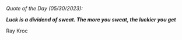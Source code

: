 *Quote of the Day (05/30/2023):*

_**Luck is a dividend of sweat. The more you sweat, the luckier you get**_

Ray Kroc